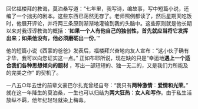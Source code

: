 
回忆福楼拜的教诲，莫泊桑写道：“七年里，我写诗，编故事，写中短篇小说，还编了一个拙劣的剧本。这些东西已荡然无存了。老师照例都读了，然后星期天吃饭时，他展开评论，并将两三条原则渐渐地灌输到我的头脑中。这些原则就是他长期以来对我谆谆教诲的概括：‘**如果一个人有他自己的独创性，首先就应当将它发挥出来；如果他没有，他必须磨砺出一份**。’” 


他的短篇小说《西蒙的爸爸》发表后，福楼拜兴奋地向友人宣布：“这小伙子确有才华，我可以向您证实这一点。” 正如布耶所说，现在缺的只是“幸运地**遇上一个适合我们各种思想倾向的题材** ，写出一部短短的、独一无二的，又是我们力所能及的完美之作” 的契机了。

一八五○年去世的前辈文豪巴尔扎克曾经自夸：“我只有**两种激情**：**爱情和光荣**。” 就在这一年降生的莫泊桑，一生也可以归结为**两大狂热：女人和写作**。由于私生活放纵不羁，他年纪轻轻就染上梅毒。  
